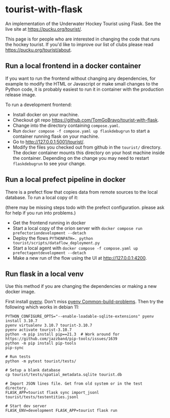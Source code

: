 # tourist-with-flask
An implementation of the Underwater Hockey Tourist using Flask. See the live site at https://pucku.org/tourist/.

This page is for people who are interested in changing the code that runs the hockey tourist.
If you'd like to improve our list of clubs please read <https://pucku.org/tourist/about>.

## Run a local frontend in a docker container

If you want to run the frontend without changing any dependencies, for example to modify the
HTML or Javascript or make small changes to the Python code, it is probably easiest to run it in
container with the production release image.

To run a development frontend:
* Install docker on your machine.
* Checkout git repo <https://github.com/TomGoBravo/tourist-with-flask>.
* Change into the directory containing `compose.yaml`.
* Run `docker compose -f compose.yaml up flaskdebugrun` to start a container running flask on
  your machine.
* Go to <http://127.0.0.1:5001/tourist/>.
* Modify the files you checked out from github in the `tourist/` directory. The docker
  container mounts this directory on your host machine inside the container. Depending on the
  change you may need to restart `flaskdebugrun` to see your change.

## Run a local prefect pipeline in docker

There is a prefect flow that copies data from remote sources to the local database. To run a
local copy of it:

(there may be missing steps todo with the prefect configuration. please ask for help if you run 
into problems.)

* Get the frontend running in docker
* Start a local copy of the orion server with `docker compose run prefectoriondevelopment --detach`
* Deploy the flows `PYTHONPATH=. python tourist/scripts/dataflow_deployment.py`
* Start a local agent with `docker compose -f compose.yaml up prefectagentdevelopment --detach`
* Make a new run of the flow using the UI at <http://127.0.0.1:4200>.


## Run flask in a local venv

Use this method if you are changing the dependencies or making a new docker image.

First install [pyenv](https://github.com/pyenv/pyenv). Don't miss [pyenv Common-build-problems](https://github.com/pyenv/pyenv/wiki/Common-build-problems). Then try the following which works in debian 11:

```
PYTHON_CONFIGURE_OPTS="--enable-loadable-sqlite-extensions" pyenv install 3.10.7
pyenv virtualenv 3.10.7 tourist-3.10.7
pyenv activate tourist-3.10.7
python -m pip install pip==21.3  # Work around for https://github.com/jazzband/pip-tools/issues/1639
python -m pip install pip-tools
pip-sync

# Run tests
python -m pytest tourist/tests/

# Setup a blank database
cp tourist/tests/spatial_metadata.sqlite tourist.db

# Import JSON lines file. Get from old system or in the test directory.
FLASK_APP=tourist flask sync import_jsonl tourist/tests/testentities.jsonl

# Start dev server
FLASK_ENV=development FLASK_APP=tourist flask run
```
